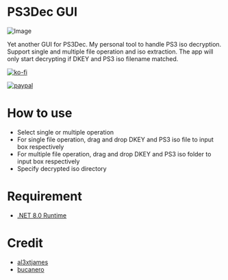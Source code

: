 # PS3Dec GUI

![Image](https://github.com/user-attachments/assets/36ce1e2f-bae1-46ed-9c08-c42275aec854)

Yet another GUI for PS3Dec. My personal tool to handle PS3 iso decryption. Support single and multiple file operation and iso extraction. The app will only start decrypting if DKEY and PS3 iso filename matched.

[![ko-fi](https://www.ko-fi.com/img/githubbutton_sm.svg)](https://ko-fi.com/R6R524N7X)  

[![paypal](https://user-images.githubusercontent.com/36906814/102657760-39d1ce00-41b1-11eb-96fe-c10e2d9b3f39.png)](https://www.paypal.com/paypalme/pearlxcoree)  

# How to use

  - Select single or multiple operation
  - For single file operation, drag and drop DKEY and PS3 iso file to input box respectively
  - For multiple file operation, drag and drop DKEY and PS3 iso folder to input box respectively
  - Specify decrypted iso directory

# Requirement

  - [.NET 8.0 Runtime](https://dotnet.microsoft.com/en-us/download/dotnet/8.0)

# Credit

  - [al3xtjames](https://www.github.com/al3xtjames)
  - [bucanero](https://www.github.com/bucanero)
